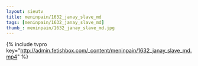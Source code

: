 ```yaml
--- 
layout: sieutv
title: meninpain/1632_janay_slave_md
tags: [meninpain/1632_janay_slave_md]
thumb_: meninpain/1632_janay_slave_md.jpg
---
```

{% include tvpro key="http://admin.fetishbox.com/_content/meninpain/1632_janay_slave_md.mp4" %} 
